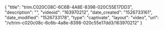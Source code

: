{
    "title": "trim.C020C08C-6C6B-4A8E-8398-020C55E17DD3",
    "description": "",
    "videoid": "163970212",
    "date_created": "1526733161",
    "date_modified": "1526733178",
    "type": "captivate",
    "layout": "video",
    "url": "\/v\/trim-c020c08c-6c6b-4a8e-8398-020c55e17dd3\/163970212"
}